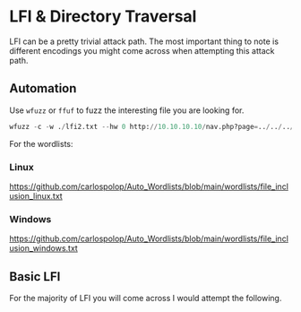 # LFI & Directory Traversal

LFI can be a pretty trivial attack path. The most important thing to note is different encodings you might come across when attempting this attack path.

## Automation

Use `wfuzz` or `ffuf` to fuzz the interesting file you are looking for.

```python
wfuzz -c -w ./lfi2.txt --hw 0 http://10.10.10.10/nav.php?page=../../../../../../../FUZZ
```

For the wordlists:

### Linux

https://github.com/carlospolop/Auto_Wordlists/blob/main/wordlists/file_inclusion_linux.txt

### Windows

https://github.com/carlospolop/Auto_Wordlists/blob/main/wordlists/file_inclusion_windows.txt

## Basic LFI

For the majority of LFI you will come across I would attempt the following.
